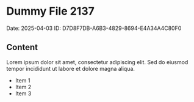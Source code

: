 # Dummy File 2137

Date: 2025-04-03
ID: D7D8F7DB-A6B3-4829-8694-E4A34A4C80F0

## Content

Lorem ipsum dolor sit amet, consectetur adipiscing elit.
Sed do eiusmod tempor incididunt ut labore et dolore magna aliqua.

* Item 1
* Item 2
* Item 3

